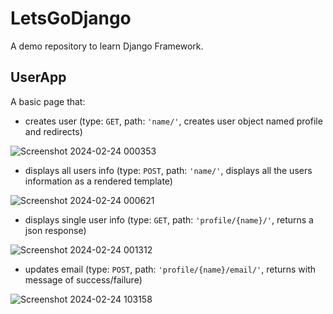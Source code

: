 # LetsGoDjango
A demo repository to learn Django Framework.

## UserApp
A basic page that: 
* creates user (type: `GET`, path: `'name/'`, creates user object named profile and redirects)

![Screenshot 2024-02-24 000353](https://github.com/HimanS-sys/LetsGoDjango/assets/68765011/8382f415-224b-4c8c-8770-1100cae85b57)

* displays all users info (type: `POST`, path: `'name/'`, displays all the users information as a rendered template)
  
![Screenshot 2024-02-24 000621](https://github.com/HimanS-sys/LetsGoDjango/assets/68765011/269bf013-176b-441a-96af-d5ffc62c4e33)

* displays single user info (type: `GET`, path: `'profile/{name}/'`, returns a json response)
  
![Screenshot 2024-02-24 001312](https://github.com/HimanS-sys/LetsGoDjango/assets/68765011/261475fe-9388-4ae4-9e29-5124469f4e24)

* updates email (type: `POST`, path: `'profile/{name}/email/'`, returns with message of success/failure)
  
![Screenshot 2024-02-24 103158](https://github.com/HimanS-sys/LetsGoDjango/assets/68765011/92d9da80-8551-4c47-a346-21ceb653b1fe)


